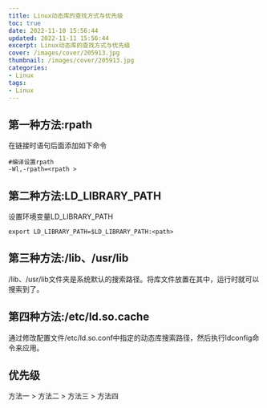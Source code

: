 ```yaml
---
title: Linux动态库的查找方式与优先级
toc: true
date: 2022-11-10 15:56:44
updated: 2022-11-11 15:56:44
excerpt: Linux动态库的查找方式与优先级
cover: /images/cover/205913.jpg
thumbnail: /images/cover/205913.jpg
categories:
- Linux
tags:
- Linux
---
```


## 第一种方法:rpath

在链接时语句后面添加如下命令

```shell
#编译设置rpath
-Wl,-rpath=<rpath >
```

## 第二种方法:LD_LIBRARY_PATH

设置环境变量LD_LIBRARY_PATH

```shell
export LD_LIBRARY_PATH=$LD_LIBRARY_PATH:<path>
```

## 第三种方法:/lib、/usr/lib

/lib、/usr/lib文件夹是系统默认的搜索路径。将库文件放置在其中，运行时就可以搜索到了。

## 第四种方法:/etc/ld.so.cache

通过修改配置文件/etc/ld.so.conf中指定的动态库搜索路径，然后执行ldconfig命令来应用。

## 优先级

方法一 > 方法二 > 方法三 > 方法四
